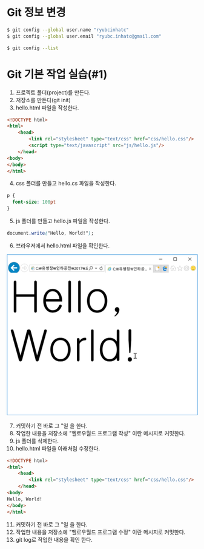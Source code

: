 # Git 정보 변경
```bash
$ git config --global user.name "ryubcinhatc"
$ git config --global user.email "ryubc.inhatc@gmail.com"
```

```bash
$ git config --list
```

# Git 기본 작업 실습(#1)
1. 프로젝트 폴더(project)를 만든다.
2. 저장소를 만든다(git init)
3. hello.html 파일을 작성한다.
```html
<!DOCTYPE html>
<html>
	<head>
		<link rel="stylesheet" type="text/css" href="css/hello.css"/>
		<script type="text/javascript" src="js/hello.js"/>
	</head>
<body>             
</body>
</html>
```
4. css 폴더를 만들고 hello.cs 파일을 작성한다.
```css
p {
  font-size: 100pt
}
```

5. js 폴더를 만들고 hello.js 파일을 작성한다.
```css
document.write("Hello, World!");
```

6. 브라우저에서 hello.html 파일을 확인한다.

<img src="images/training-hello.png">

7. 커밋하기 전 바로 그 "일 을 한다.
8. 작업한 내용을 저장소에 "헬로우월드 프로그램 작성" 이란 메시지로 커밋한다.
9. js 폴더를 삭제한다.
10. hello.html 파일을 아래처럼 수정한다.
```html
<!DOCTYPE html>
<html>
	<head>
		<link rel="stylesheet" type="text/css" href="css/hello.css"/>
	</head>
<body>
Hello, World!
</body>
</html>
```
11. 커밋하기 전 바로 그 "일 을 한다.
12. 작업한 내용을 저장소에 "헬로우월드 프로그램 수정" 이란 메시지로 커밋한다.
13. git log로 작업한 내용을 확인 한다.
